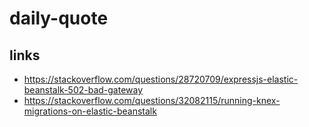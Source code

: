 # daily-quote

## links
- https://stackoverflow.com/questions/28720709/expressjs-elastic-beanstalk-502-bad-gateway
- https://stackoverflow.com/questions/32082115/running-knex-migrations-on-elastic-beanstalk